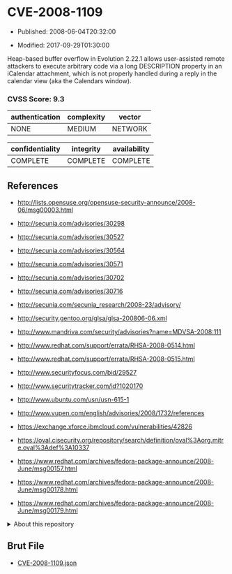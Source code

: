 # CVE-2008-1109

- Published: 2008-06-04T20:32:00

- Modified: 2017-09-29T01:30:00

Heap-based buffer overflow in Evolution 2.22.1 allows user-assisted remote attackers to execute arbitrary code via a long DESCRIPTION property in an iCalendar attachment, which is not properly handled during a reply in the calendar view (aka the Calendars window).

### CVSS Score: **9.3**

| authentication | complexity | vector |
| --- | --- | --- |
| NONE | MEDIUM | NETWORK |

| confidentiality | integrity | availability |
| --- | --- | --- |
| COMPLETE | COMPLETE | COMPLETE |

## References

* http://lists.opensuse.org/opensuse-security-announce/2008-06/msg00003.html

* http://secunia.com/advisories/30298

* http://secunia.com/advisories/30527

* http://secunia.com/advisories/30564

* http://secunia.com/advisories/30571

* http://secunia.com/advisories/30702

* http://secunia.com/advisories/30716

* http://secunia.com/secunia_research/2008-23/advisory/

* http://security.gentoo.org/glsa/glsa-200806-06.xml

* http://www.mandriva.com/security/advisories?name=MDVSA-2008:111

* http://www.redhat.com/support/errata/RHSA-2008-0514.html

* http://www.redhat.com/support/errata/RHSA-2008-0515.html

* http://www.securityfocus.com/bid/29527

* http://www.securitytracker.com/id?1020170

* http://www.ubuntu.com/usn/usn-615-1

* http://www.vupen.com/english/advisories/2008/1732/references

* https://exchange.xforce.ibmcloud.com/vulnerabilities/42826

* https://oval.cisecurity.org/repository/search/definition/oval%3Aorg.mitre.oval%3Adef%3A10337

* https://www.redhat.com/archives/fedora-package-announce/2008-June/msg00157.html

* https://www.redhat.com/archives/fedora-package-announce/2008-June/msg00178.html

* https://www.redhat.com/archives/fedora-package-announce/2008-June/msg00179.html

<details>
<summary>About this repository</summary> 

  This repository is part of the project [Live Hack CVE](https://github.com/Live-Hack-CVE). Main website can be found [www.live-hack.org](https://www.live-hack.org) 
  
  Made by [Sn0wAlice](https://github.com/Sn0wAlice) for the people that care about security and need to have a feed of the latest CVEs. Hope you enjoy it, don't forget to star the repo and follow me on [Twitter](https://twitter.com/Sn0wAlice) and [Github](https://github.com/Sn0wAlice). And that is my [personnal website](https://www.alice-snow.me/)

  - [Home Page](https://github.com/Live-Hack-CVE)
  - [Framework](https://github.com/Live-Hack-CVE/cve-framework)
  - [CVE database](https://github.com/Live-Hack-CVE/full_database)
  - [Changelog](https://github.com/Live-Hack-CVE/Changelog)
</details>

## Brut File

* [CVE-2008-1109.json](https://raw.githubusercontent.com/Live-Hack-CVE/full_database/main/cves/2008/CVE-2008-1109.json)

